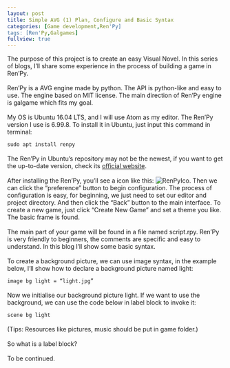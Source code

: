 ```yaml
---
layout: post
title: Simple AVG (1) Plan, Configure and Basic Syntax
categories: [Game development,Ren'Py]
tags: [Ren'Py,Galgames]
fullview: true
---
```


The purpose of this project is to create an easy Visual Novel. In this series of blogs, I’ll share some experience in the process of building a game in Ren’Py.<br><br>
Ren’Py is a AVG engine made by python. The API is python-like and easy to use. The engine based on MIT license. The main direction of Ren’Py engine is galgame which fits my goal.<br><br>
My OS is Ubuntu 16.04 LTS, and I will use Atom as my editor. The Ren’Py version I use is 6.99.8. To install it in Ubuntu, just input this command in terminal:

`sudo apt install renpy`
<br><br>
The Ren’Py in Ubuntu’s repository may not be the newest, if you want to get the up-to-date version, check its [official website](https://www.renpy.org/).
<br><br>
After installing the Ren’Py, you’ll see a icon like this: ![RenPyIco](https://silmoonblog.files.wordpress.com/2016/05/selection_001.jpg?w=700 "Ren'Py Icon"). Then we can click the “preference” button to begin configuration. The process of configuration is easy, for beginning, we just need to set our editor and project directory. And then click the “Back” button to the main interface. To create a new game, just click “Create New Game” and set a theme you like. The basic frame is found.
<br><br>
The main part of your game will be found in a file named script.rpy. Ren’Py is very friendly to beginners, the comments are specific and easy to understand. In this blog I’ll show some basic syntax.
<br><br>
To create a background picture, we can use image syntax, in the example below, I’ll show how to declare a background picture named light:

`image bg light = “light.jpg”`
<br><br>
Now we initialise our background picture light. If we want to use the background, we can use the code below in label block to invoke it:

`scene bg light`
<br><br>
(Tips: Resources like pictures, music should be put in game folder.)
<br><br>
So what is a label block?
<br><br>
To be continued.
